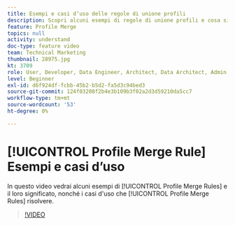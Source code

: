 ```yaml
---
title: Esempi e casi d’uso delle regole di unione profili
description: Scopri alcuni esempi di regole di unione profili e cosa significano, nonché i casi d’uso risolti dalle regole di unione profili.
feature: Profile Merge
topics: null
activity: understand
doc-type: feature video
team: Technical Marketing
thumbnail: 28975.jpg
kt: 3709
role: User, Developer, Data Engineer, Architect, Data Architect, Admin, Leader
level: Beginner
exl-id: d6f924df-fcbb-45b2-b5d2-fa5d3c94bed3
source-git-commit: 124f03208f2b4e3b109b3f02a2d3d59210da5cc7
workflow-type: tm+mt
source-wordcount: '53'
ht-degree: 0%

---
```


# [!UICONTROL Profile Merge Rule] Esempi e casi d’uso

In questo video vedrai alcuni esempi di [!UICONTROL Profile Merge Rules] e il loro significato, nonché i casi d&#39;uso che [!UICONTROL Profile Merge Rules] risolvere.

>[!VIDEO](https://video.tv.adobe.com/v/28975/?quality=12)

